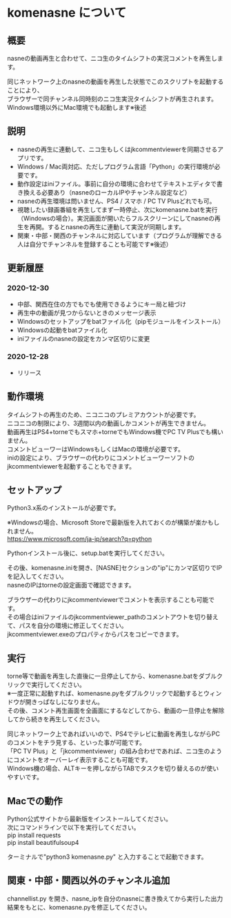 # komenasne について


## 概要
nasneの動画再生と合わせて、ニコ生のタイムシフトの実況コメントを再生します。

同じネットワーク上のnasneの動画を再生した状態でこのスクリプトを起動することにより、  
ブラウザーで同チャンネル同時刻のニコ生実況タイムシフトが再生されます。  
Windows環境以外にMac環境でも起動します※後述  


## 説明
- nasneの再生に連動して、ニコ生もしくはjkcommentviewerを同期させるアプリです。
- Windows / Mac両対応、ただしプログラム言語「Python」の実行環境が必要です。
- 動作設定はiniファイル。事前に自分の環境に合わせてテキストエディタで書き換える必要あり（nasneのローカルIPやチャンネル設定など）
- nasneの再生環境は問いません、PS4 / スマホ / PC TV Plusどれでも可。
- 視聴したい録画番組を再生してまず一時停止、次にkomenasne.batを実行（Windowsの場合）。実況画面が開いたらフルスクリーンにしてnasneの再生を再開。するとnasneの再生に連動して実況が同期します。
- 関東・中部・関西のチャンネルに対応しています（プログラムが理解できる人は自分でチャンネルを登録することも可能です※後述）


## 更新履歴
### 2020-12-30
- 中部、関西在住の方でもでも使用できるようにキー局と紐づけ
- 再生中の動画が見つからないときのメッセージ表示
- Windowsのセットアップをbatファイル化（pipモジュールをインストール）
- Windowsの起動をbatファイル化
- iniファイルのnasneの設定をカンマ区切りに変更
### 2020-12-28
- リリース

## 動作環境
タイムシフトの再生のため、ニコニコのプレミアカウントが必要です。  
ニコニコの制限により、3週間以内の動画しかコメントが再生できません。  
動画再生はPS4+torneでもスマホ+torneでもWindows機でPC TV Plusでも構いません。  
コメントビューワーはWindowsもしくはMacの環境が必要です。  
iniの設定により、ブラウザーの代わりにコメントビューワーソフトのjkcommentviewerを起動することもできます。  
  
  
## セットアップ
Python3.x系のインストールが必要です。  
  
※Windowsの場合、Microsoft Storeで最新版を入れておくのが構築が楽かもしれません。  
https://www.microsoft.com/ja-jp/search?q=python  
  
Pythonインストール後に、setup.batを実行してください。
  
その後、komenasne.iniを開き、[NASNE]セクションの"ip"にカンマ区切りでIPを記入してください。  
nasneのIPはtorneの設定画面で確認できます。  
  
ブラウザーの代わりにjkcommentviewerでコメントを表示することも可能です。  
その場合はiniファイルのjkcommentviewer_pathのコメントアウトを切り替えて、パスを自分の環境に修正してください。  
jkcommentviewer.exeのプロパティからパスをコピーできます。  

  
## 実行
torne等で動画を再生した直後に一旦停止してから、komenasne.batをダブルクリックで実行してください。  
※一度正常に起動すれば、komenasne.pyをダブルクリックで起動するとウィンドウが開きっぱなしになりません。  
その後、コメント再生画面を全画面にするなどしてから、動画の一旦停止を解除してから続きを再生してください。  

同じネットワーク上であればいいので、PS4でテレビに動画を再生しながらPCのコメントをチラ見する、といった事が可能です。  
「PC TV Plus」と「jkcommentviewer」の組み合わせであれば、ニコ生のようにコメントをオーバーレイ表示することも可能です。  
Windows機の場合、ALTキーを押しながらTABでタスクを切り替えるのが使いやすいです。  
  
  
## Macでの動作
Python公式サイトから最新版をインストールしてください。  
次にコマンドラインで以下を実行してください。  
pip install requests  
pip install beautifulsoup4  

ターミナルで"python3 komenasne.py" と入力することで起動できます。  
  
  
## 関東・中部・関西以外のチャンネル追加
channellist.py を開き、nasne_ipを自分のnasneに書き換えてから実行した出力結果をもとに、komenasne.pyを修正してください。  
